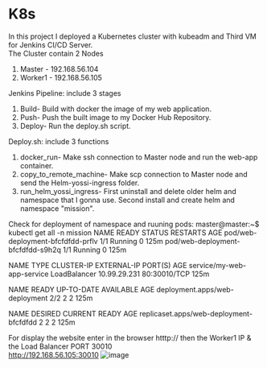 # K8s
In this project I deployed a Kubernetes cluster with kubeadm and Third VM for Jenkins CI/CD Server.  
The Cluster contain 2 Nodes
  1. Master  - 192.168.56.104
  2. Worker1 - 192.168.56.105

Jenkins Pipeline:
 include 3 stages
  1. Build-   Build with docker the image of my web application.
  2. Push-    Push the built image to my Docker Hub Repository.
  3. Deploy-  Run the deploy.sh script.
  
Deploy.sh:
 include 3 functions
  1. docker_run- Make ssh connection to Master node and run the web-app container.
  2. copy_to_remote_machine- Make scp connection to Master node and send the Helm-yossi-ingress folder.
  3. run_helm_yossi_ingress- First uninstall and delete older helm and namespace that I gonna use.
                             Second install and create helm and namespace "mission".

Check for deployment of namespace and ruuning pods:
master@master:~$ kubectl get all -n mission
NAME                                READY   STATUS    RESTARTS   AGE
pod/web-deployment-bfcfdfdd-prflv   1/1     Running   0          125m
pod/web-deployment-bfcfdfdd-s9h2q   1/1     Running   0          125m

NAME                         TYPE           CLUSTER-IP     EXTERNAL-IP   PORT(S)        AGE
service/my-web-app-service   LoadBalancer   10.99.29.231   <pending>     80:30010/TCP   125m

NAME                             READY   UP-TO-DATE   AVAILABLE   AGE
deployment.apps/web-deployment   2/2     2            2           125m

NAME                                      DESIRED   CURRENT   READY   AGE
replicaset.apps/web-deployment-bfcfdfdd   2         2         2       125m


For display the website enter in the browser htttp:// then the Worker1 IP & the Load Balancer PORT 30010  
http://192.168.56.105:30010
![image](https://user-images.githubusercontent.com/82327346/214042227-3816fa33-f6cf-43fc-8b36-b261312549e6.png)


